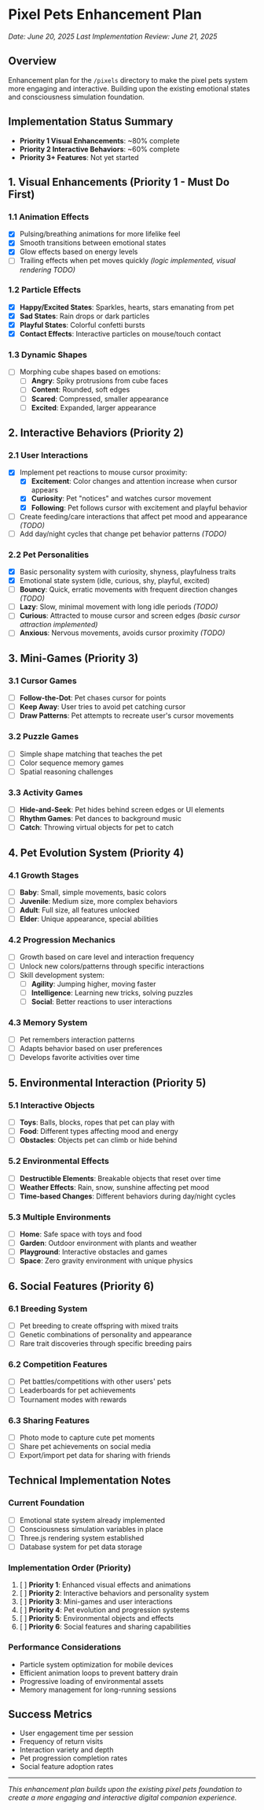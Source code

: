 # Pixel Pets Enhancement Plan

*Date: June 20, 2025*
*Last Implementation Review: June 21, 2025*

## Overview

Enhancement plan for the `/pixels` directory to make the pixel pets system more engaging and interactive. Building upon the existing emotional states and consciousness simulation foundation.

## Implementation Status Summary

- **Priority 1 Visual Enhancements**: ~80% complete
- **Priority 2 Interactive Behaviors**: ~60% complete 
- **Priority 3+ Features**: Not yet started

## 1. Visual Enhancements (Priority 1 - Must Do First)

### 1.1 Animation Effects

- [X] Pulsing/breathing animations for more lifelike feel
- [X] Smooth transitions between emotional states
- [X] Glow effects based on energy levels
- [ ] Trailing effects when pet moves quickly *(logic implemented, visual rendering TODO)*

### 1.2 Particle Effects

- [X] **Happy/Excited States**: Sparkles, hearts, stars emanating from pet
- [X] **Sad States**: Rain drops or dark particles
- [X] **Playful States**: Colorful confetti bursts
- [X] **Contact Effects**: Interactive particles on mouse/touch contact

### 1.3 Dynamic Shapes

- [ ] Morphing cube shapes based on emotions:
  - [ ] **Angry**: Spiky protrusions from cube faces
  - [ ] **Content**: Rounded, soft edges
  - [ ] **Scared**: Compressed, smaller appearance
  - [ ] **Excited**: Expanded, larger appearance

## 2. Interactive Behaviors (Priority 2)

### 2.1 User Interactions 

- [X] Implement pet reactions to mouse cursor proximity:
  - [X] **Excitement**: Color changes and attention increase when cursor appears
  - [X] **Curiosity**: Pet "notices" and watches cursor movement
  - [X] **Following**: Pet follows cursor with excitement and playful behavior
- [ ] Create feeding/care interactions that affect pet mood and appearance *(TODO)*
- [ ] Add day/night cycles that change pet behavior patterns *(TODO)*

### 2.2 Pet Personalities 

- [X] Basic personality system with curiosity, shyness, playfulness traits
- [X] Emotional state system (idle, curious, shy, playful, excited)
- [ ] **Bouncy**: Quick, erratic movements with frequent direction changes *(TODO)*
- [ ] **Lazy**: Slow, minimal movement with long idle periods *(TODO)*
- [ ] **Curious**: Attracted to mouse cursor and screen edges *(basic cursor attraction implemented)*
- [ ] **Anxious**: Nervous movements, avoids cursor proximity *(TODO)*

## 3. Mini-Games (Priority 3)

### 3.1 Cursor Games

- [ ] **Follow-the-Dot**: Pet chases cursor for points
- [ ] **Keep Away**: User tries to avoid pet catching cursor
- [ ] **Draw Patterns**: Pet attempts to recreate user's cursor movements

### 3.2 Puzzle Games

- [ ] Simple shape matching that teaches the pet
- [ ] Color sequence memory games
- [ ] Spatial reasoning challenges

### 3.3 Activity Games

- [ ] **Hide-and-Seek**: Pet hides behind screen edges or UI elements
- [ ] **Rhythm Games**: Pet dances to background music
- [ ] **Catch**: Throwing virtual objects for pet to catch

## 4. Pet Evolution System (Priority 4)

### 4.1 Growth Stages

- [ ] **Baby**: Small, simple movements, basic colors
- [ ] **Juvenile**: Medium size, more complex behaviors
- [ ] **Adult**: Full size, all features unlocked
- [ ] **Elder**: Unique appearance, special abilities

### 4.2 Progression Mechanics

- [ ] Growth based on care level and interaction frequency
- [ ] Unlock new colors/patterns through specific interactions
- [ ] Skill development system:
  - [ ] **Agility**: Jumping higher, moving faster
  - [ ] **Intelligence**: Learning new tricks, solving puzzles
  - [ ] **Social**: Better reactions to user interactions

### 4.3 Memory System

- [ ] Pet remembers interaction patterns
- [ ] Adapts behavior based on user preferences
- [ ] Develops favorite activities over time

## 5. Environmental Interaction (Priority 5)

### 5.1 Interactive Objects

- [ ] **Toys**: Balls, blocks, ropes that pet can play with
- [ ] **Food**: Different types affecting mood and energy
- [ ] **Obstacles**: Objects pet can climb or hide behind

### 5.2 Environmental Effects

- [ ] **Destructible Elements**: Breakable objects that reset over time
- [ ] **Weather Effects**: Rain, snow, sunshine affecting pet mood
- [ ] **Time-based Changes**: Different behaviors during day/night cycles

### 5.3 Multiple Environments

- [ ] **Home**: Safe space with toys and food
- [ ] **Garden**: Outdoor environment with plants and weather
- [ ] **Playground**: Interactive obstacles and games
- [ ] **Space**: Zero gravity environment with unique physics

## 6. Social Features (Priority 6)

### 6.1 Breeding System

- [ ] Pet breeding to create offspring with mixed traits
- [ ] Genetic combinations of personality and appearance
- [ ] Rare trait discoveries through specific breeding pairs

### 6.2 Competition Features

- [ ] Pet battles/competitions with other users' pets
- [ ] Leaderboards for pet achievements
- [ ] Tournament modes with rewards

### 6.3 Sharing Features

- [ ] Photo mode to capture cute pet moments
- [ ] Share pet achievements on social media
- [ ] Export/import pet data for sharing with friends

## Technical Implementation Notes

### Current Foundation

- [ ] Emotional state system already implemented
- [ ] Consciousness simulation variables in place
- [ ] Three.js rendering system established
- [ ] Database system for pet data storage

### Implementation Order (Priority)

1. [ ] **Priority 1**: Enhanced visual effects and animations
2. [ ] **Priority 2**: Interactive behaviors and personality system
3. [ ] **Priority 3**: Mini-games and user interactions
4. [ ] **Priority 4**: Pet evolution and progression systems
5. [ ] **Priority 5**: Environmental objects and effects
6. [ ] **Priority 6**: Social features and sharing capabilities

### Performance Considerations

- Particle system optimization for mobile devices
- Efficient animation loops to prevent battery drain
- Progressive loading of environmental assets
- Memory management for long-running sessions

## Success Metrics

- User engagement time per session
- Frequency of return visits
- Interaction variety and depth
- Pet progression completion rates
- Social feature adoption rates

---

*This enhancement plan builds upon the existing pixel pets foundation to create a more engaging and interactive digital companion experience.*
